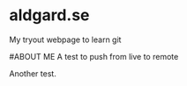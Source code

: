 # aldgard.se
My tryout webpage to learn git

#ABOUT ME
A test to push from live to remote

Another test.
